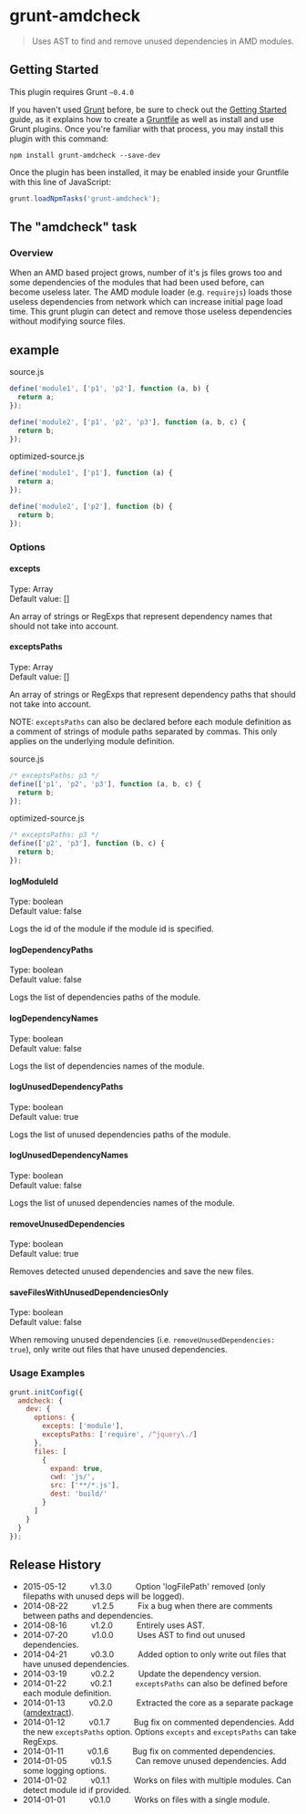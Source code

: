 # grunt-amdcheck

> Uses AST to find and remove unused dependencies in AMD modules.

## Getting Started
This plugin requires Grunt `~0.4.0`

If you haven't used [Grunt](http://gruntjs.com/) before, be sure to check out the [Getting Started](http://gruntjs.com/getting-started) guide, as it explains how to create a [Gruntfile](http://gruntjs.com/sample-gruntfile) as well as install and use Grunt plugins. Once you're familiar with that process, you may install this plugin with this command:

```shell
npm install grunt-amdcheck --save-dev
```

Once the plugin has been installed, it may be enabled inside your Gruntfile with this line of JavaScript:

```js
grunt.loadNpmTasks('grunt-amdcheck');
```

## The "amdcheck" task

### Overview
When an AMD based project grows, number of it's js files grows too and some dependencies of the modules that had been used before, can become useless later. The AMD module loader (e.g. `requirejs`) loads those useless dependencies from network which can increase initial page load time.
This grunt plugin can detect and remove those useless dependencies without modifying source files.

## example

source.js
```js
define('module1', ['p1', 'p2'], function (a, b) {
  return a;
});

define('module2', ['p1', 'p2', 'p3'], function (a, b, c) {
  return b;
});
```

optimized-source.js
```js
define('module1', ['p1'], function (a) {
  return a;
});

define('module2', ['p2'], function (b) {
  return b;
});
```

### Options

#### excepts
Type: Array  
Default value: []

An array of strings or RegExps that represent dependency names that should not take into account.

#### exceptsPaths
Type: Array  
Default value: []

An array of strings or RegExps that represent dependency paths that should not take into account.

NOTE: `exceptsPaths` can also be declared before each module definition as a comment of strings of module paths separated by commas. This only applies on the underlying module definition.

source.js
```js
/* exceptsPaths: p3 */
define(['p1', 'p2', 'p3'], function (a, b, c) {
  return b;
});
```

optimized-source.js
```js
/* exceptsPaths: p3 */
define(['p2', 'p3'], function (b, c) {
  return b;
});
```

#### logModuleId
Type: boolean  
Default value: false

Logs the id of the module if the module id is specified.

#### logDependencyPaths
Type: boolean  
Default value: false

Logs the list of dependencies paths of the module.

#### logDependencyNames
Type: boolean  
Default value: false

Logs the list of dependencies names of the module.

#### logUnusedDependencyPaths
Type: boolean  
Default value: true

Logs the list of unused dependencies paths of the module.

#### logUnusedDependencyNames
Type: boolean  
Default value: false

Logs the list of unused dependencies names of the module.

#### removeUnusedDependencies
Type: boolean  
Default value: true

Removes detected unused dependencies and save the new files.

#### saveFilesWithUnusedDependenciesOnly
Type: boolean  
Default value: false

When removing unused dependencies (i.e. `removeUnusedDependencies: true`), only write out files that have unused dependencies.

### Usage Examples

```js
grunt.initConfig({
  amdcheck: {
    dev: {
      options: {
        excepts: ['module'],
        exceptsPaths: ['require', /^jquery\./]
      },
      files: [
        {
          expand: true,
          cwd: 'js/',
          src: ['**/*.js'],
          dest: 'build/'
        }
      ]
    }
  }
});
```

## Release History
 * 2015-05-12   v1.3.0   Option 'logFilePath' removed (only filepaths with unused deps will be logged).
 * 2014-08-22   v1.2.5   Fix a bug when there are comments between paths and dependencies.
 * 2014-08-16   v1.2.0   Entirely uses AST.
 * 2014-07-20   v1.0.0   Uses AST to find out unused dependencies.
 * 2014-04-21   v0.3.0   Added option to only write out files that have unused dependencies.
 * 2014-03-19   v0.2.2   Update the dependency version.
 * 2014-01-22   v0.2.1   `exceptsPaths` can also be defined before each module definition.
 * 2014-01-13   v0.2.0   Extracted the core as a separate package ([amdextract](https://github.com/mehdishojaei/amdextract)).
 * 2014-01-12   v0.1.7   Bug fix on commented dependencies. Add the new `exceptsPaths` option. Options `excepts` and `exceptsPaths` can take RegExps.
 * 2014-01-11   v0.1.6   Bug fix on commented dependencies.
 * 2014-01-05   v0.1.5   Can remove unused dependencies. Add some logging options.
 * 2014-01-02   v0.1.1   Works on files with multiple modules. Can detect module id if provided.
 * 2014-01-01   v0.1.0   Works on files with a single module.
